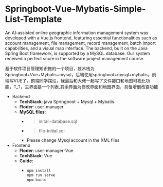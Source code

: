 
# Springboot-Vue-Mybatis-Simple-List-Template

An AI-assisted online geographic information management system was developed with a Vue.js frontend, featuring essential functionalities such as account management, file management, record management, batch import capabilities, and a visual map interface. The backend, built on the Java Spring Boot framework, is supported by a MySQL database. Our system received a perfect score in the software project management course.

基于软件项目管理知识做的一个项目，技术栈为Springboot+Vue+Mybatis+mysql，后端使用springboot+mysql+mybatis，前端写VUE了，前端同学摆烂，我最后和大佬一起写了文件接口和地图可视化功能，T_T，主界面是一个列表,其余界面为修改界面和地图界面，具备增删改查功能

* Backend
  * **TechStack**: java Springboot + Mysql + Mybatis
  * **Floder**: user-manager
  * **MySQL files**:
    * > initail-database.sql
    * > file-initial.sql
    * Please change Mysql account in the XML files
* Frontend
  * **Floder**: user-manager-Vue
  * **TechStack**: Vue
  * **Guide**:
    * ``` cmd
      npm install
      npm run serve
      npm build
      ```   
